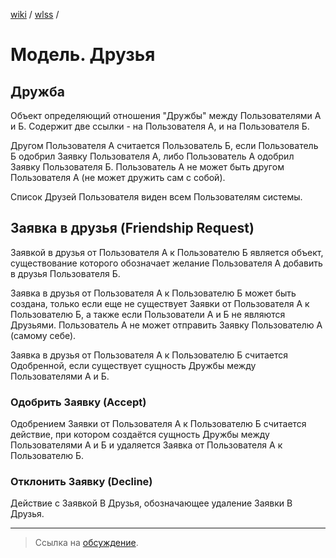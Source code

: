 [wiki](../../README.md) / [wlss](./index.md) /


# Модель. Друзья


## Дружба

Объект определяющий отношения "Дружбы" между Пользователями А и Б. Содержит две ссылки - на Пользователя А, и на Пользователя Б.

Другом Пользователя А считается Пользователь Б, если Пользователь Б одобрил Заявку Пользователя А, либо Пользователь А одобрил Заявку Пользователя Б. Пользователь А не может быть другом Пользователя А (не может дружить сам с собой).

Список Друзей Пользователя виден всем Пользователям системы.


## Заявка в друзья (Friendship Request)

Заявкой в друзья от Пользователя А к Пользователю Б является объект, существование которого обозначает желание Пользователя А добавить в друзья Пользователя Б.

Заявка в друзья от Пользователя A к Пользователю Б может быть создана, только если еще не существует Заявки от Пользователя А к Пользователю Б, а также если Пользователи А и Б не являются Друзьями. Пользователь А не может отправить Заявку Пользователю А (самому себе).

Заявка в друзья от Пользователя А к Пользователю Б считается Одобренной, если существует сущность Дружбы между Пользователями А и Б.


### Одобрить Заявку (Accept)

Одобрением Заявки от Пользователя А к Пользователю Б считается действие, при котором создаётся сущность Дружбы между Пользователями А и Б и удаляется Заявка от Пользователя А к Пользователю Б.


### Отклонить Заявку (Decline)

Действие с Заявкой В Друзья, обозначающее удаление Заявки В Друзья.

***

> Ссылка на [обсуждение](https://github.com/week-password/wisher/discussions/11).
